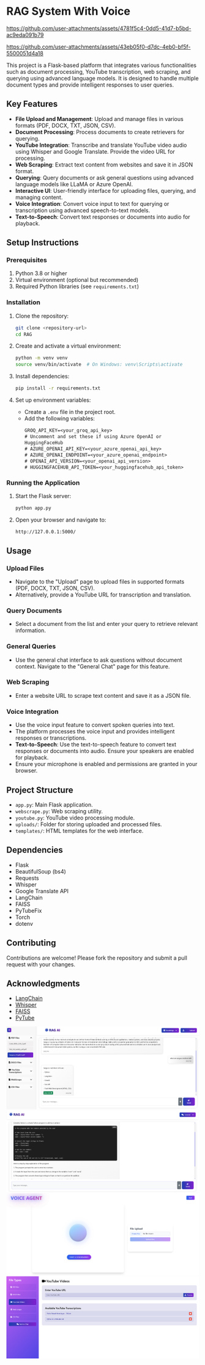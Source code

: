 # RAG System With Voice 





https://github.com/user-attachments/assets/4781f5c4-0dd5-41d7-b5bd-ac9eda091b79


https://github.com/user-attachments/assets/43eb05f0-d7dc-4eb0-bf5f-5500051d4a18



This project is a Flask-based platform that integrates various functionalities such as document processing, YouTube transcription, web scraping, and querying using advanced language models. It is designed to handle multiple document types and provide intelligent responses to user queries.

## Key Features

- **File Upload and Management**: Upload and manage files in various formats (PDF, DOCX, TXT, JSON, CSV).
- **Document Processing**: Process documents to create retrievers for querying.
- **YouTube Integration**: Transcribe and translate YouTube video audio using Whisper and Google Translate. Provide the video URL for processing.
- **Web Scraping**: Extract text content from websites and save it in JSON format.
- **Querying**: Query documents or ask general questions using advanced language models like LLaMA or Azure OpenAI.
- **Interactive UI**: User-friendly interface for uploading files, querying, and managing content.
- **Voice Integration**: Convert voice input to text for querying or transcription using advanced speech-to-text models.
- **Text-to-Speech**: Convert text responses or documents into audio for playback.

## Setup Instructions

### Prerequisites

1. Python 3.8 or higher
2. Virtual environment (optional but recommended)
3. Required Python libraries (see `requirements.txt`)

### Installation

1. Clone the repository:
   ```bash
   git clone <repository-url>
   cd RAG
   ```

2. Create and activate a virtual environment:
   ```bash
   python -m venv venv
   source venv/bin/activate  # On Windows: venv\Scripts\activate
   ```

3. Install dependencies:
   ```bash
   pip install -r requirements.txt
   ```

4. Set up environment variables:
   - Create a `.env` file in the project root.
   - Add the following variables:
     ```
     GROQ_API_KEY=<your_groq_api_key>
     # Uncomment and set these if using Azure OpenAI or HuggingFaceHub
     # AZURE_OPENAI_API_KEY=<your_azure_openai_api_key>
     # AZURE_OPENAI_ENDPOINT=<your_azure_openai_endpoint>
     # OPENAI_API_VERSION=<your_openai_api_version>
     # HUGGINGFACEHUB_API_TOKEN=<your_huggingfacehub_api_token>
     ```


### Running the Application

1. Start the Flask server:
   ```bash
   python app.py
   ```

2. Open your browser and navigate to:
   ```
   http://127.0.0.1:5000/
   ```

## Usage

### Upload Files
- Navigate to the "Upload" page to upload files in supported formats (PDF, DOCX, TXT, JSON, CSV).
- Alternatively, provide a YouTube URL for transcription and translation.

### Query Documents
- Select a document from the list and enter your query to retrieve relevant information.

### General Queries
- Use the general chat interface to ask questions without document context. Navigate to the "General Chat" page for this feature.

### Web Scraping
- Enter a website URL to scrape text content and save it as a JSON file.

### Voice Integration
- Use the voice input feature to convert spoken queries into text.
- The platform processes the voice input and provides intelligent responses or transcriptions.
- **Text-to-Speech**: Use the text-to-speech feature to convert text responses or documents into audio. Ensure your speakers are enabled for playback.
- Ensure your microphone is enabled and permissions are granted in your browser.

## Project Structure

- `app.py`: Main Flask application.
- `webscrape.py`: Web scraping utility.
- `youtube.py`: YouTube video processing module.
- `uploads/`: Folder for storing uploaded and processed files.
- `templates/`: HTML templates for the web interface.

## Dependencies

- Flask
- BeautifulSoup (bs4)
- Requests
- Whisper
- Google Translate API
- LangChain
- FAISS
- PyTubeFix
- Torch
- dotenv

## Contributing

Contributions are welcome! Please fork the repository and submit a pull request with your changes.

## Acknowledgments

- [LangChain](https://github.com/hwchase17/langchain)
- [Whisper](https://github.com/openai/whisper)
- [FAISS](https://github.com/facebookresearch/faiss)
- [PyTube](https://github.com/pytube/pytube)

![Screenshot](/images/img_1.png)
![Screenshot](/images/img_2.png)
![Screenshot](/images/img_3.png)
![Screenshot](/images/img_4.png)
